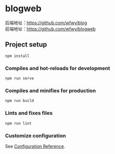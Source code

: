 # blogweb
后端地址：https://github.com/wfwy/blog</br>
前端地址：https://github.com/wfwy/blogweb
## Project setup
```
npm install
```

### Compiles and hot-reloads for development
```
npm run serve
```

### Compiles and minifies for production
```
npm run build
```

### Lints and fixes files
```
npm run lint
```

### Customize configuration
See [Configuration Reference](https://cli.vuejs.org/config/).
